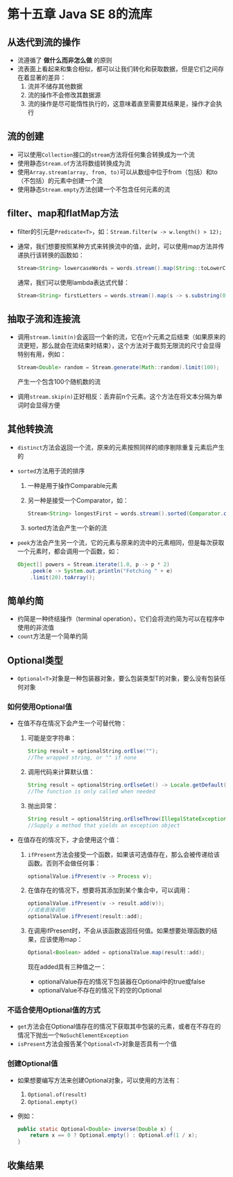 # 第十五章 Java SE 8的流库

## 从迭代到流的操作

+ 流遵循了 **做什么而非怎么做** 的原则
+ 流表面上看起来和集合相似，都可以让我们转化和获取数据，但是它们之间存在着显著的差异：
    1. 流并不储存其他数据
    2. 流的操作不会修改其数据源
    3. 流的操作是尽可能惰性执行的，这意味着直至需要其结果是，操作才会执行

## 流的创建

+ 可以使用`Collection`接口的`stream`方法将任何集合转换成为一个流
+ 使用静态`Stream.of`方法将数组转换成为流
+ 使用`Array.stream(array, from, to)`可以从数组中位于from（包括）和to（不包括）的元素中创建一个流
+ 使用静态`Stream.empty`方法创建一个不包含任何元素的流

## filter、map和flatMap方法

+ filter的引元是`Predicate<T>`，如：`Stream.filter(w -> w.length() > 12);`
+ 通常，我们想要按照某种方式来转换流中的值，此时，可以使用map方法并传递执行该转换的函数如：

    ```java
    Stream<String> lowercaseWords = words.stream().map(String::toLowerCase);
    ```

    通常，我们可以使用lambda表达式代替：

    ```java
    Stream<String> firstLetters = words.stream().map(s -> s.substring(0, 1));
    ```

## 抽取子流和连接流

+ 调用`stream.limit(n)`会返回一个新的流，它在n个元素之后结束（如果原来的流更短，那么就会在流结束时结束），这个方法对于裁剪无限流的尺寸会显得特别有用，例如：

    ```java
    Stream<Double> random = Stream.generate(Math::random).limit(100);
    ```

    产生一个包含100个随机数的流

+ 调用`stream.skip(n)`正好相反：丢弃前n个元素。这个方法在将文本分隔为单词时会显得方便

## 其他转换流

+ `distinct`方法会返回一个流，原来的元素按照同样的顺序剔除重复元素后产生的
+ `sorted`方法用于流的排序
    1. 一种是用于操作Comparable元素
    2. 另一种是接受一个Comparator，如：

        ```java
        Stream<String> longestFirst = words.stream().sorted(Comparator.comparing(String::length)).reversed();
        ```

    3. sorted方法会产生一个新的流
+ `peek`方法会产生另一个流，它的元素与原来的流中的元素相同，但是每次获取一个元素时，都会调用一个函数，如：

    ```java
    Object[] powers = Stream.iterate(1.0, p -> p * 2)
        .peek(e -> System.out.println("Fetching " + e)
        .limit(20).toArray();
    ```

## 简单约简

+ 约简是一种终结操作（terminal operation），它们会将流约简为可以在程序中使用的非流值
+ `count`方法是一个简单约简

## Optional类型

+ `Optional<T>`对象是一种包装器对象，要么包装类型T的对象，要么没有包装任何对象

### 如何使用Optional值

+ 在值不存在情况下会产生一个可替代物：
    1. 可能是空字符串：

        ```java
        String result = optionalString.orElse("");
        //The wrapped string, or "" if none
        ```

    2. 调用代码来计算默认值：

        ```java
        String result = optionalString.orElseGet() -> Locale.getDefault().getDisplayName();
        //The function is only called when needed
        ```

    3. 抛出异常：

        ```java
        String result = optionalString.orElseThrow(IllegalStateException::new);
        //Supply a method that yields an exception object
        ```

+ 在值存在的情况下，才会使用这个值：

    1. `ifPresent`方法会接受一个函数，如果该可选值存在，那么会被传递给该函数。否则不会做任何事：

        ```java
        optionalValue.ifPresent(v -> Process v);
        ```

    2. 在值存在的情况下，想要将其添加到某个集合中，可以调用：

        ```java
        optionalValue.ifPresent(v -> result.add(v));
        //或者直接调用
        optionalValue.ifPresent(result::add);
        ```

    3. 在调用ifPresent时，不会从该函数返回任何值。如果想要处理函数的结果，应该使用map：

        ```java
        Optional<Boolean> added = optionalValue.map(result::add);
        ```

        现在added具有三种值之一：
          + optionalValue存在的情况下包装器在Optional中的true或false
          + optionalValue不存在的情况下的空的Optional

### 不适合使用Optional值的方式

+ `get`方法会在Optional值存在的情况下获取其中包装的元素，或者在不存在的情况下抛出一个`NoSuchElementException`
+ `isPresent`方法会报告某个`Optional<T>`对象是否具有一个值

### 创建Optional值

+ 如果想要编写方法来创建Optional对象，可以使用的方法有：
    1. `Optional.of(result)`
    2. `Optional.empty()`
+ 例如：

    ```java
    public static Optional<Double> inverse(Double x) {
        return x == 0 ? Optional.empty() : Optional.of(1 / x);
    }
    ```

## 收集结果
